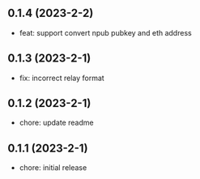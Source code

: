 ## 0.1.4 (2023-2-2)

- feat: support convert npub pubkey and eth address

## 0.1.3 (2023-2-1)

- fix: incorrect relay format

## 0.1.2 (2023-2-1)

- chore: update readme

## 0.1.1 (2023-2-1)

- chore: initial release
